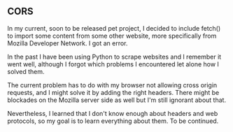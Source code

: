 ## CORS

In my current, soon to be released pet project, I decided to include fetch() to import some content from some other website, more specifically from Mozilla Developer Network. I got an error.

In the past I have been using Python to scrape websites and I remember it went well, although I forgot which problems I encountered let alone how I solved them.

The current problem has to do with my browser not allowing cross origin requests, and I might solve it by adding the right headers. There might be blockades on the Mozilla server side as well but I'm still ignorant about that.

Nevertheless, I learned that I don't know enough about headers and web protocols, so my goal is to learn everything about them. To be continued.
